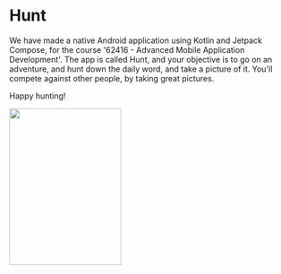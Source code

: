 # Hunt

We have made a native Android application using Kotlin and Jetpack Compose, for the course '62416 - Advanced Mobile Application Development'. The app is called Hunt, and your objective is to go on an adventure, and hunt down the daily word, and take a picture of it. You'll compete against other people, by taking great pictures.

Happy hunting!


<img src="https://user-images.githubusercontent.com/58033766/205029400-51c8a918-b0be-46fb-9cfc-0a172b8419f0.png" width="200" height="280" />
